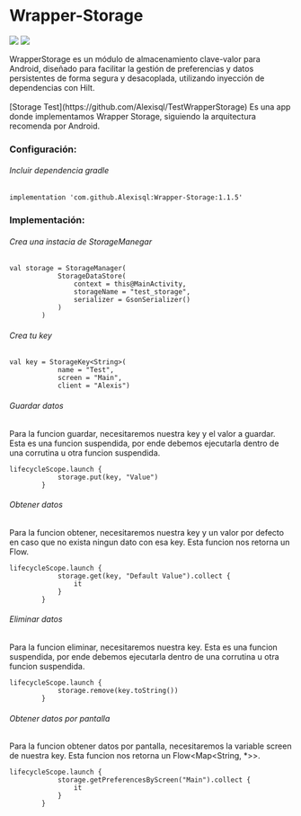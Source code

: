 # Wrapper-Storage
<p align="left">
<img src="https://img.shields.io/badge/Android-%23FFFFFF?logo=android">
<img src="https://img.shields.io/badge/Kotlin-%23FFFFFF?logo=kotlin">
</p>
WrapperStorage es un módulo de almacenamiento clave-valor para Android, diseñado para facilitar la gestión de preferencias y datos persistentes de forma segura y desacoplada, utilizando inyección de dependencias con Hilt.
<br><br>
[Storage Test](https://github.com/Alexisql/TestWrapperStorage) Es una app donde implementamos Wrapper Storage, siguiendo la arquitectura recomenda por Android. 

### Configuración:

###### Incluir dependencia gradle
```
implementation 'com.github.Alexisql:Wrapper-Storage:1.1.5'
```
### Implementación:

###### Crea una instacia de StorageManegar
```
val storage = StorageManager(
            StorageDataStore(
                context = this@MainActivity,
                storageName = "test_storage",
                serializer = GsonSerializer()
            )
        )
```
###### Crea tu key
```
val key = StorageKey<String>(
            name = "Test",
            screen = "Main",
            client = "Alexis")
```
###### Guardar datos
Para la funcion guardar, necesitaremos nuestra key y el valor a guardar.
Esta es una funcion suspendida, por ende debemos ejecutarla dentro de una corrutina u otra funcion suspendida.
```
lifecycleScope.launch {
            storage.put(key, "Value")
        }
```
###### Obtener datos
Para la funcion obtener, necesitaremos nuestra key y un valor por defecto en caso que no exista ningun dato con esa key.
Esta funcion nos retorna un Flow<T>.
```
lifecycleScope.launch {
            storage.get(key, "Default Value").collect {
                it
            }
        }
```
###### Eliminar datos
Para la funcion eliminar, necesitaremos nuestra key.
Esta es una funcion suspendida, por ende debemos ejecutarla dentro de una corrutina u otra funcion suspendida.
```
lifecycleScope.launch {
            storage.remove(key.toString())
        }
```
###### Obtener datos por pantalla
Para la funcion obtener datos por pantalla, necesitaremos la variable screen de nuestra key.
Esta funcion nos retorna un Flow<Map<String, *>>.
```
lifecycleScope.launch {
            storage.getPreferencesByScreen("Main").collect {
                it
            }
        }
```












